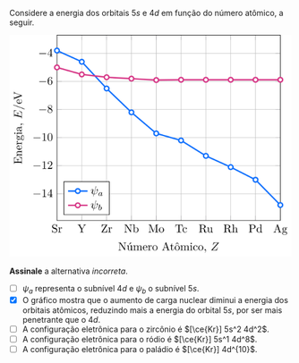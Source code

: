 Considere a energia dos orbitais $5s$ e $4d$ em função do número atômico, a seguir.

![Energia por número atômico.](1B38-1P.svg)

**Assinale** a alternativa *incorreta*.
 
- [ ] $\psi_a$ representa o subnível $4d$ e $\psi_b$ o subnível $5s$.
- [x] O gráfico mostra que o aumento de carga nuclear diminui a energia dos orbitais atômicos, reduzindo mais a energia do orbital $5s$, por ser mais penetrante que o $4d$.
- [ ] A configuração eletrônica para o zircônio é $[\ce{Kr}] 5s^2 4d^2$.
- [ ] A configuração eletrônica para o ródio é $[\ce{Kr}] 5s^1 4d^8$.
- [ ] A configuração eletrônica para o paládio é $[\ce{Kr}] 4d^{10}$.
